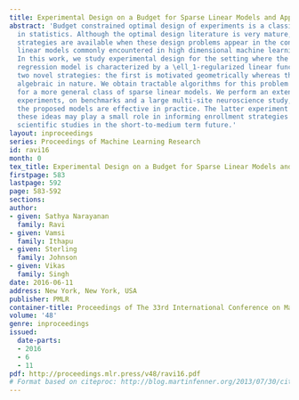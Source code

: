 ```yaml
---
title: Experimental Design on a Budget for Sparse Linear Models and Applications
abstract: 'Budget constrained optimal design of experiments is a classical problem
  in statistics. Although the optimal design literature is very mature, few efficient
  strategies are available when these design problems appear in the context of sparse
  linear models commonly encountered in high dimensional machine learning and statistics.
  In this work, we study experimental design for the setting where the underlying
  regression model is characterized by a \ell_1-regularized linear function. We propose
  two novel strategies: the first is motivated geometrically whereas the second is
  algebraic in nature. We obtain tractable algorithms for this problem and also hold
  for a more general class of sparse linear models. We perform an extensive set of
  experiments, on benchmarks and a large multi-site neuroscience study, showing that
  the proposed models are effective in practice. The latter experiment suggests that
  these ideas may play a small role in informing enrollment strategies for similar
  scientific studies in the short-to-medium term future.'
layout: inproceedings
series: Proceedings of Machine Learning Research
id: ravi16
month: 0
tex_title: Experimental Design on a Budget for Sparse Linear Models and Applications
firstpage: 583
lastpage: 592
page: 583-592
sections: 
author:
- given: Sathya Narayanan
  family: Ravi
- given: Vamsi
  family: Ithapu
- given: Sterling
  family: Johnson
- given: Vikas
  family: Singh
date: 2016-06-11
address: New York, New York, USA
publisher: PMLR
container-title: Proceedings of The 33rd International Conference on Machine Learning
volume: '48'
genre: inproceedings
issued:
  date-parts:
  - 2016
  - 6
  - 11
pdf: http://proceedings.mlr.press/v48/ravi16.pdf
# Format based on citeproc: http://blog.martinfenner.org/2013/07/30/citeproc-yaml-for-bibliographies/
---
```

